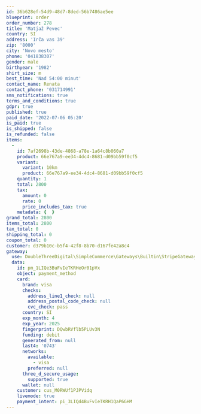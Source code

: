 ```yaml
---
id: 36b628ef-54d9-48d7-8ded-56b7486ae5ee
blueprint: order
order_number: 278
title: 'Matjaž Pevec'
country: SI
address: 'Irča vas 39'
zip: '8000'
city: 'Novo mesto'
phone: '041838307'
gender: male
birthyear: '1982'
shirt_size: m
best_time: 'Nad 54:00 minut'
contact_name: Renata
contact_phone: '031714991'
sms_notifications: true
terms_and_conditions: true
gdpr: true
published: true
paid_date: '2022-07-06 05:20'
is_paid: true
is_shipped: false
is_refunded: false
items:
  -
    id: 7af2698b-43de-4868-a78e-1a64c8b060a7
    product: 66e767a9-ee34-4dc4-8681-d09bb59f0cf5
    variant:
      variant: 10km
      product: 66e767a9-ee34-4dc4-8681-d09bb59f0cf5
    quantity: 1
    total: 2800
    tax:
      amount: 0
      rate: 0
      price_includes_tax: true
    metadata: {  }
grand_total: 2800
items_total: 2800
tax_total: 0
shipping_total: 0
coupon_total: 0
customer: d379b10c-b5f4-42f8-8b70-d167fe42a8c4
gateway:
  use: DoubleThreeDigital\SimpleCommerce\Gateways\Builtin\StripeGateway
  data:
    id: pm_1LIQe3BuFvIeTKRHeOr01pVx
    object: payment_method
    card:
      brand: visa
      checks:
        address_line1_check: null
        address_postal_code_check: null
        cvc_check: pass
      country: SI
      exp_month: 4
      exp_year: 2025
      fingerprint: DQwbRVflb5PLUv3N
      funding: debit
      generated_from: null
      last4: '0743'
      networks:
        available:
          - visa
        preferred: null
      three_d_secure_usage:
        supported: true
      wallet: null
    customer: cus_M0RWUf1PJPVidq
    livemode: true
    payment_intent: pi_3LIQd4BuFvIeTKRH1QaP6GHM
---
```


